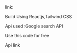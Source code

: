 link:

Build Using
Reactjs,Tailwind CSS

Api used :Google search API

Use this code for free

Api link
